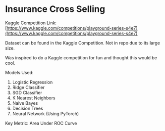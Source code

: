 # Insurance Cross Selling

Kaggle Competition Link: [https://www.kaggle.com/competitions/playground-series-s4e7](https://www.kaggle.com/competitions/playground-series-s4e7)

Dataset can be found in the Kaggle Competition. Not in repo due to its large size.

Was inspired to do a Kaggle competition for fun and thought this would be cool.

Models Used:
1. Logistic Regression
2. Ridge Classifier
3. SGD Classifier
4. K Nearest Neighbors
5. Naive Bayes
6. Decision Trees
7. Neural Network (Using PyTorch)

Key Metric: Area Under ROC Curve
